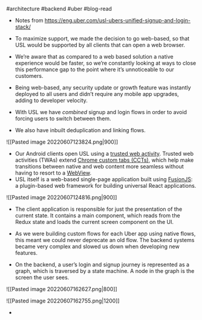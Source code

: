 #architecture #backend #uber #blog-read 
* Notes from https://eng.uber.com/usl-ubers-unified-signup-and-login-stack/


* To maximize support, we made the decision to go web-based, so that USL would be supported by all clients that can open a web browser.
* We’re aware that as compared to a web based solution a native experience would be faster, so we’re constantly looking at ways to close this performance gap to the point where it’s unnoticeable to our customers.
* Being web-based, any security update or growth feature was instantly deployed to all users and didn’t require any mobile app upgrades, adding to developer velocity.
* With USL we have _combined_ signup and login flows in order to avoid forcing users to switch between them.
* We also have inbuilt deduplication and linking flows.



![[Pasted image 20220607123824.png|900]]

* Our Android clients open USL using a [trusted web activity](https://developer.chrome.com/docs/android/custom-tabs/#when-should-i-use-custom-tabs-vs-trusted-web-activity). Trusted web activities (TWAs) extend [Chrome custom tabs (CCTs)](https://developer.chrome.com/docs/android/custom-tabs), which help make transitions between native and web content more seamless without having to resort to a [WebView](https://developer.android.com/reference/android/webkit/WebView).
* USL itself is a web-based single-page application built using [FusionJS](https://fusionjs.com/): a plugin-based web framework for building universal React applications.
  

 ![[Pasted image 20220607124816.png|900]]
* The client application is responsible for just the presentation of the current state. It contains a main <Controller /> component, which reads from the Redux state and loads the current screen component on the UI.

* As we were building custom flows for each Uber app using native flows, this meant we could never deprecate an old flow. The backend systems became very complex and slowed us down when developing new features.
* On the backend, a user’s login and signup journey is represented as a graph, which is traversed by a state machine. A node in the graph is the screen the user sees.

![[Pasted image 20220607162627.png|800]]

![[Pasted image 20220607162755.png|1200]]

* 